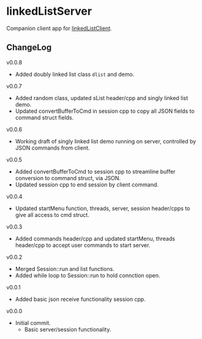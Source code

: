 # linkedListServer

Companion client app for [linkedListClient](https://github.com/JohnWSweeney/linkedListClient).

## ChangeLog
v0.0.8
- Added doubly linked list class `dlist` and demo.

v0.0.7
- Added random class, updated sList header/cpp and singly linked list demo.
- Updated convertBufferToCmd in session cpp to copy all JSON fields to command struct fields.

v0.0.6
- Working draft of singly linked list demo running on server, controlled by JSON commands from client.

v0.0.5
- Added convertBufferToCmd to session cpp to streamline buffer conversion to command struct, via JSON.
- Updated session cpp to end session by client command. 

v0.0.4
- Updated startMenu function, threads, server, session header/cpps to give all access to cmd struct.

v0.0.3
- Added commands header/cpp and updated startMenu, threads header/cpp to accept user commands to start server.

v0.0.2
- Merged Session::run and list functions.
- Added while loop to Session::run to hold connction open.

v0.0.1
- Added basic json receive functionality session cpp.

v0.0.0
- Initial commit.
	- Basic server/session functionality.